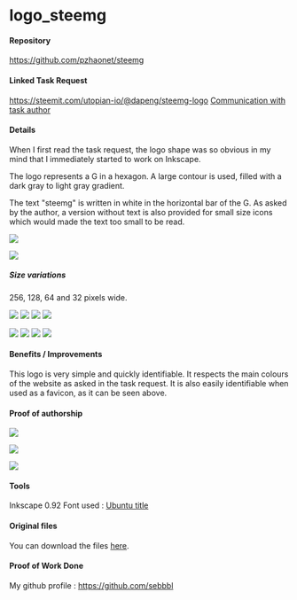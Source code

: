 # logo_steemg


#### Repository
https://github.com/pzhaonet/steemg

#### Linked Task Request
https://steemit.com/utopian-io/@dapeng/steemg-logo
[Communication with task author](https://busy.org/@sebbbl/re-dapeng-steemg-logo-20180617t191834337z)

#### Details
When I first read the task request, the logo shape was so obvious in my mind that I immediately started to work on Inkscape.

The logo represents a G in a hexagon. A large contour is used, filled with a dark gray to light gray gradient.

The text "steemg" is written in white in the horizontal bar of the G. As asked by the author, a version without text is also provided for small size icons which would made the text too small to be read.

![](https://i.imgur.com/bQDSo2Q.png)

![](https://i.imgur.com/hd5Vn2j.png)

##### Size variations

256, 128, 64 and 32 pixels wide.

 ![](https://i.imgur.com/G0jN0TO.png)  ![](https://i.imgur.com/GfW2QTg.png)  ![](https://i.imgur.com/qHW0e5y.png)  ![](https://i.imgur.com/5tnYrwc.png)


 ![](https://i.imgur.com/XjrnO7W.png)  ![](https://i.imgur.com/r7TOhT4.png)  ![](https://i.imgur.com/GAuS75Y.png)  ![](https://i.imgur.com/aPMpiF8.png)










#### Benefits / Improvements
This logo is very simple and quickly identifiable. It respects the main colours of the website as asked in the task request. It is also easily identifiable when used as a favicon, as it can be seen above.

#### Proof of authorship
![](https://i.imgur.com/4zMI2AC.png)

![](https://i.imgur.com/n85x2Cj.png)

![](https://i.imgur.com/cEHCs7X.png)

#### Tools
Inkscape 0.92
Font used : [Ubuntu title](https://www.dafont.com/fr/ubuntu-title.font?l[]=10&text=steemg)

#### Original files
You can download the files [here](https://drive.google.com/drive/folders/1MS2nXpJYyKMhC8qQ3ZUVTKamNMN8uKRB?usp=sharing).



#### Proof of Work Done
My github profile : https://github.com/sebbbl
